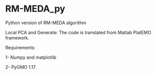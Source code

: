 # RM-MEDA_py
Python version of RM-MEDA algorithm

Local PCA and Generate: The code is translated from Matlab PlatEMO framework.


Requirements:

1- Numpy and matplotlib

2- PyGMO 1.17
